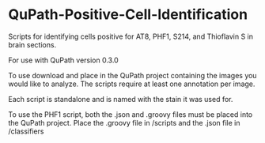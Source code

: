 # QuPath-Positive-Cell-Identification
Scripts for identifying cells positive for AT8, PHF1, S214, and Thioflavin S in brain sections. 

For use with QuPath version 0.3.0

To use download and place in the QuPath project containing the images you would like to analyze. The scripts require at least one annotation per image. 

Each script is standalone and is named with the stain it was used for. 

To use the PHF1 script, both the .json and .groovy files must be placed into the QuPath project. Place the .groovy file in /scripts and the .json file in /classifiers
